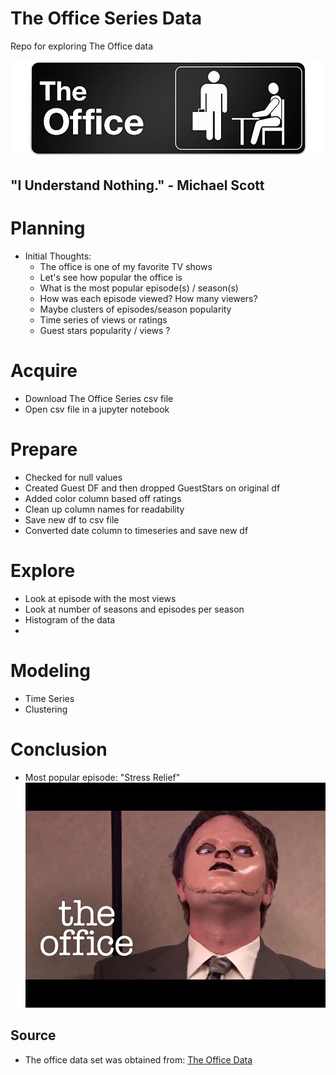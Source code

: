 # The Office Series Data

Repo for exploring The Office data

![the_office](the_office.jpg)

## "I Understand Nothing."  - Michael Scott


# Planning

- Initial Thoughts:
    - The office is one of my favorite TV shows
    - Let's see how popular the office is
    - What is the most popular episode(s) / season(s)
    - How was each episode viewed? How many viewers?
    - Maybe clusters of episodes/season popularity
    - Time series of views or ratings
    - Guest stars popularity / views ?


# Acquire

- Download The Office Series csv file
- Open csv file in a jupyter notebook


# Prepare

- Checked for null values
- Created Guest DF and then dropped GuestStars on original df
- Added color column based off ratings
- Clean up column names for readability
- Save new df to csv file
- Converted date column to timeseries and save new df


# Explore

- Look at episode with the most views
- Look at number of seasons and episodes per season
- Histogram of the data
- 

# Modeling

- Time Series 
- Clustering

# Conclusion

- Most popular episode: "Stress Relief"
![stress_relief](dwight.jpeg)


## Source

- The office data set was obtained from: [The Office Data](https://www.kaggle.com/nehaprabhavalkar/the-office-dataset)